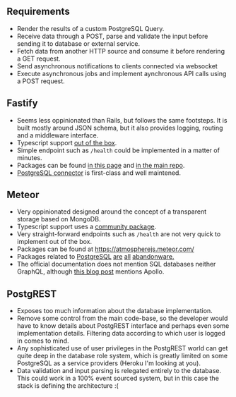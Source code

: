 ## Requirements

* Render the results of a custom PostgreSQL Query.
* Receive data through a POST, parse and validate the input before sending it to database or external service.
* Fetch data from another HTTP source and consume it before rendering a GET request.
* Send asynchronous notifications to clients connected via websocket
* Execute asynchronous jobs and implement aynchronous API calls using a POST request.
## Fastify

* Seems less oppinionated than Rails, but follows the same footsteps. It is built mostly around JSON schema, but it also provides logging, routing and a middleware interface.
* Typescript support [out of the box](https://github.com/fastify/fastify/blob/master/docs/TypeScript.md).
* Simple endpoint such as `/health` could be implemented in a matter of minutes.
* Packages can be found [in this page](https://www.fastify.io/ecosystem/) and [in the main repo](https://github.com/fastify/fastify/blob/master/docs/Ecosystem.md#core).
* [PostgreSQL connector](https://github.com/fastify/fastify-postgres) is first-class and well maintened.

## Meteor

* Very oppinionated designed around the concept of a transparent storage based on MongoDB.
* Typescript support uses a [community package](https://github.com/Meteor-Community-Packages/meteor-typescript/).
* Very straight-forward endpoints such as `/health` are not very quick to implement out of the box.
* Packages can be found at https://atmospherejs.meteor.com/
* Packages related to [PostgreSQL](https://github.com/numtel/meteor-pg/) [are](https://github.com/EndyKaufman/meteor-postgres/) [all](https://github.com/storeness/meteor-postgres/) [abandonware](https://github.com/meteor-stream/meteor-postgres/)[.](https://github.com/numtel/meteor-pg-server/)
* The official documentation does not mention SQL databases neither GraphQL, although [this blog post](https://blog.meteor.com/reactive-graphql-d78d307bbcbb) mentions Apollo.

## PostgREST

* Exposes too much information about the database implementation.
* Remove some control from the main code-base, so the developer would have to know details about PostgREST interface and perhaps even some implementation details. Filtering data according to which user is logged in comes to mind.
* Any sophisticated use of user privileges in the PostgREST world can get quite deep in the database role system, which is greatly limited on some PostgreSQL as a service providers (Heroku I'm looking at you).
* Data validation and input parsing is relegated entirely to the database. This could work in a 100% event sourced system, but in this case the stack is defining the architecture :(
